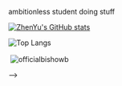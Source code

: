 ambitionless student doing stuff

<!---
Heavyattacker/Heavyattacker is a ✨ special ✨ repository because its `README.md` (this file) appears on your GitHub profile.
You can click the Preview link to take a look at your changes.
--->
[![ZhenYu's GitHub stats](https://github-readme-stats-git-masterrstaa-rickstaa.vercel.app/api?username=ZhenYuo-o&count_private=true&show_icons=true&theme=radical)](https://github.com/ZhenYuo-o/github-readme-stats)

![Top Langs](https://github-readme-stats-git-masterrstaa-rickstaa.vercel.app/api/top-langs/?username=ZhenYuo-o&show_icons=true&theme=radical)
<p>&nbsp;<img align="center" src="https://github-readme-stats.vercel.app/api?username=zhenyuo_o&show_icons=true&locale=en" alt="officialbishowb" /></p> -->

<div align="center">
